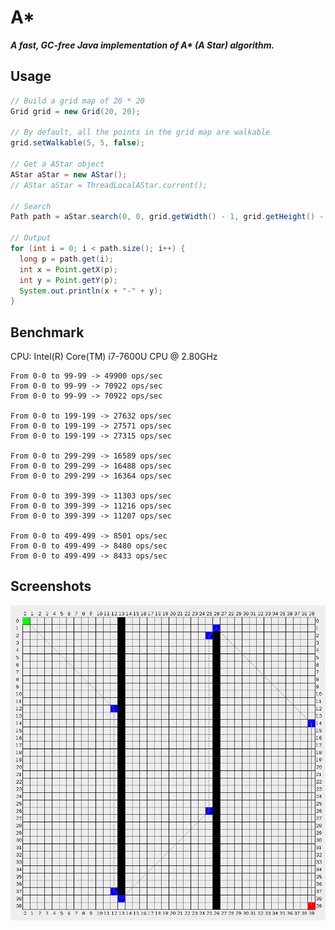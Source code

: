 # A*

___A fast, GC-free Java implementation of A* (A Star) algorithm.___

## Usage

```java
// Build a grid map of 20 * 20
Grid grid = new Grid(20, 20);

// By default, all the points in the grid map are walkable
grid.setWalkable(5, 5, false);

// Get a AStar object
AStar aStar = new AStar();
// AStar aStar = ThreadLocalAStar.current();

// Search
Path path = aStar.search(0, 0, grid.getWidth() - 1, grid.getHeight() - 1, grid);

// Output
for (int i = 0; i < path.size(); i++) {
  long p = path.get(i);
  int x = Point.getX(p);
  int y = Point.getY(p);
  System.out.println(x + "-" + y);
}
```

## Benchmark

CPU: Intel(R) Core(TM) i7-7600U CPU @ 2.80GHz

```
From 0-0 to 99-99 -> 49900 ops/sec
From 0-0 to 99-99 -> 70922 ops/sec
From 0-0 to 99-99 -> 70922 ops/sec

From 0-0 to 199-199 -> 27632 ops/sec
From 0-0 to 199-199 -> 27571 ops/sec
From 0-0 to 199-199 -> 27315 ops/sec

From 0-0 to 299-299 -> 16589 ops/sec
From 0-0 to 299-299 -> 16488 ops/sec
From 0-0 to 299-299 -> 16364 ops/sec

From 0-0 to 399-399 -> 11303 ops/sec
From 0-0 to 399-399 -> 11216 ops/sec
From 0-0 to 399-399 -> 11207 ops/sec

From 0-0 to 499-499 -> 8501 ops/sec
From 0-0 to 499-499 -> 8480 ops/sec
From 0-0 to 499-499 -> 8433 ops/sec
```

## Screenshots

![Image of AStar](images/astar.png)